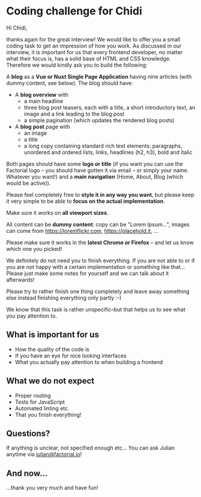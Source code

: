 # Coding challenge for Chidi

Hi Chidi,

thanks again for the great interview! We would like to offer you a small coding task to get an impression of how you work. As discussed in our interview, it is important for us that every frontend developer, no matter what their focus is, has a solid base of HTML and CSS knowledge. Therefore we would kindly ask you to build the following:

A **blog** as a **Vue or Nuxt Single Page Application** having nine articles (with dummy content, see below). The blog should have:

- A **blog overview** with
  - a main headline
  - three blog post teasers, each with a title, a short introductory text, an image and a link leading to the blog post
  - a simple pagination (which updates the rendered blog posts)
- A **blog post** page with
  - an image
  - a title
  - a long copy containing standard rich text elements: paragraphs, unordered and ordered lists, links, headlines (h2, h3), bold and italic

Both pages should have some **logo or title** (if you want you can use the Factorial logo – you should have gotten it via email – or simply your name. Whatever you want!) and a **main navigation** (Home, About, Blog (which would be active)).

Please feel completely free to **style it in any way you want**, but please keep it very simple to be able to **focus on the actual implementation**.

Make sure it works on **all viewport sizes**.

All content can be **dummy content**: copy can be "Lorem Ipsum…", images can come from https://loremflickr.com, https://placehold.it, …

Please make sure it works in the **latest Chrome _or_ Firefox** – and let us know which one you picked!

We definitely do not need you to finish everything. If you are not able to or if you are not happy with a certain implementation or something like that… Please just make some notes for yourself and we can talk about it afterwards!

Please try to rather finish one thing completely and leave away something else instead finishing everything only partly :-)

We know that this task is rather unspecific–but that helps us to see what you pay attention to.

## What is important for us

- How the quality of the code is
- If you have an eye for nice looking interfaces
- What you actually pay attention to when building a frontend

## What we do not expect

- Proper routing
- Tests for JavaScript
- Automated linting etc.
- That you finish everything!

## Questions?

If anything is unclear, not specified enough etc… You can ask Julian anytime via [julian@factorial.io](mailto:julian@factorial.io)!

## And now…

…thank you very much and have fun!
